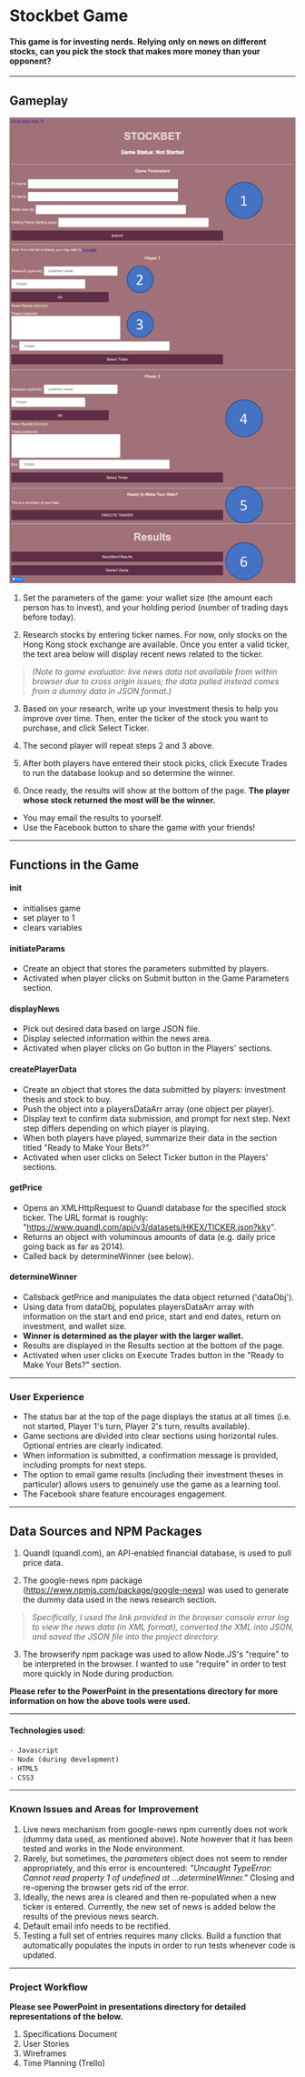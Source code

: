 # Stockbet Game

#### This game is for investing nerds. Relying only on news on different stocks, can you pick the stock that makes more money than your opponent?

---
## Gameplay

![screencap](https://github.com/mmmlll/p1_stockbet/blob/master/images/screencapture.png?raw=true)

1. Set the parameters of the game: your wallet size (the amount each person has to invest), and your holding period (number of trading days before today).

2. Research stocks by entering ticker names. For now, only stocks on the Hong Kong stock exchange are available. Once you enter a valid ticker, the text area below will display recent news related to the ticker.

> _(Note to game evaluator: live news data not available from within browser due to cross origin issues; the data pulled instead comes from a dummy data in JSON format.)_

3. Based on your research, write up your investment thesis to help you improve over time. Then, enter the ticker of the stock you want to purchase, and click Select Ticker.

4. The second player will repeat steps 2 and 3 above.

5. After both players have entered their stock picks, click Execute Trades to run the database lookup and so determine the winner.

6. Once ready, the results will show at the bottom of the page. __The player whose stock returned the most will be the winner.__
* You may email the results to yourself.
* Use the Facebook button to share the game with your friends!

---

## Functions in the Game

#### init
* initialises game
* set player to 1
* clears variables

#### initiateParams
* Create an object that stores the parameters submitted by players.
* Activated when player clicks on Submit button in the Game Parameters section.

#### displayNews
* Pick out desired data based on large JSON file.
* Display selected information within the news area.
* Activated when player clicks on Go button in the Players' sections.

#### createPlayerData
* Create an object that stores the data submitted by players: investment thesis and stock to buy.
* Push the object into a playersDataArr array (one object per player).
* Display text to confirm data submission, and prompt for next step. Next step differs depending on which player is playing.
* When both players have played, summarize their data in the section titled "Ready to Make Your Bets?"
* Activated when user clicks on Select Ticker button in the Players' sections.

#### getPrice
* Opens an XMLHttpRequest to Quandl database for the specified stock ticker. The URL format is roughly: "https://www.quandl.com/api/v3/datasets/HKEX/TICKER.json?kky".
* Returns an object with voluminous amounts of data (e.g. daily price going back as far as 2014).
* Called back by determineWinner (see below).

#### determineWinner
* Callsback getPrice and manipulates the data object returned ('dataObj').
* Using data from dataObj, populates playersDataArr array with information on the start and end price, start and end dates, return on investment, and wallet size.
* __Winner is determined as the player with the larger wallet.__
* Results are displayed in the Results section at the bottom of the page.
* Activated when user clicks on Execute Trades button in the "Ready to Make Your Bets?" section.

---

### User Experience

* The status bar at the top of the page displays the status at all times (i.e. not started, Player 1's turn, Player 2's turn, results available).
* Game sections are divided into clear sections using horizontal rules. Optional entries are clearly indicated.
* When information is submitted, a confirmation message is provided, including prompts for next steps.
* The option to email game results (including their investment theses in particular) allows users to genuinely use the game as a learning tool.
* The Facebook share feature encourages engagement.

---

## Data Sources and NPM Packages

1. Quandl (quandl.com), an API-enabled financial database, is used to pull price data.

2. The google-news npm package (https://www.npmjs.com/package/google-news) was used to generate the dummy data used in the news research section.
>_Specifically, I used the link provided in the browser console error log to view the news data (in XML format), converted the XML into JSON, and saved the JSON file into the project directory._

3. The browserify npm package was used to allow Node.JS's "require" to be interpreted in the browser. I wanted to use "require" in order to test more quickly in Node during production.

__Please refer to the PowerPoint in the presentations directory for more information on how the above tools were used.__

___

#### Technologies used:
```
- Javascript
- Node (during development)
- HTML5
- CSS3
```

---

### Known Issues and Areas for Improvement

1. Live news mechanism from google-news npm currently does not work (dummy data used, as mentioned above). Note however that it has been tested and works in the Node environment.
2. Rarely, but sometimes, the _parameters_ object does not seem to render appropriately, and this error is encountered: _"Uncaught TypeError: Cannot read property 1 of undefined at ...determineWinner."_ Closing and re-opening the browser gets rid of the error.
3. Ideally, the news area is cleared and then re-populated when a new ticker is entered. Currently, the new set of news is added below the results of the previous news search.
4. Default email info needs to be rectified.
5. Testing a full set of entries requires many clicks. Build a function that automatically populates the inputs in order to run tests whenever code is updated.

---

### Project Workflow

__Please see PowerPoint in presentations directory for detailed representations of the below.__
1. Specifications Document
2. User Stories
3. Wireframes
4. Time Planning (Trello)
